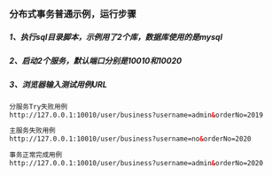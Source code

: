 ### 分布式事务普通示例，运行步骤
##### 1、执行sql目录脚本，示例用了2个库，数据库使用的是mysql
##### 2、启动2个服务，默认端口分别是10010和10020
##### 3、浏览器输入测试用例URL
```html
分服务Try失败用例
http://127.0.0.1:10010/user/business?username=admin&orderNo=2019
```
```html
主服务失败用例
http://127.0.0.1:10010/user/business?username=no&orderNo=2020
```
```html
事务正常完成用例
http://127.0.0.1:10010/user/business?username=admin&orderNo=2020
```